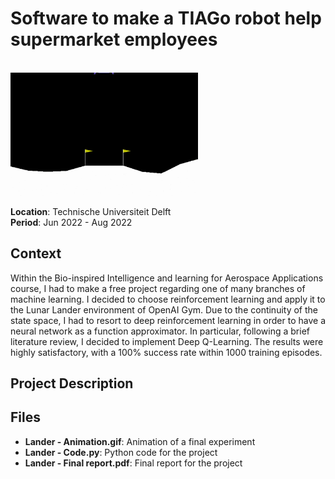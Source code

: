 # Software to make a TIAGo robot help supermarket employees

<br>
<img src="./Lander%20-%20Animation.gif" width="300">
<br>

**Location**: Technische Universiteit Delft  
**Period**: Jun 2022 - Aug 2022  

## Context
Within the Bio-inspired Intelligence and learning for Aerospace Applications course, I had to make a free project regarding one of many branches of machine learning. I decided to choose reinforcement learning and apply it to the Lunar Lander environment of OpenAI Gym. Due to the continuity of the state space, I had to resort to deep reinforcement learning in order to have a neural network as a function approximator. In particular, following a brief literature review, I decided to implement Deep Q-Learning. The results were highly satisfactory, with a 100% success rate within 1000 training episodes.

## Project Description

## Files
- **Lander - Animation.gif**: Animation of a final experiment
- **Lander - Code.py**: Python code for the project
- **Lander - Final report.pdf**: Final report for the project
